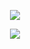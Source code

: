 
<p align="center">
  <a href="https://skillicons.dev">
    <img src="https://skillicons.dev/icons?i=autocad,arduino,git,linux,bash,c,cpp,py,vim,vscode,apple" />
  </a>
</p>

<p align="center">
    <img src="https://github-readme-stats.vercel.app/api?username=RyanZeDev&show_icons=true&theme=radical" />
  </a>
</p>

